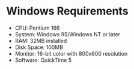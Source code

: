 # Windows Requirements
- CPU: Pentium 166
- System: Windows 95/Windows NT or later
- RAM: 32MB installed
- Disk Space: 100MB
- Monitor: 16-bit color with 800x600 resolution
- Software: QuickTime 5

